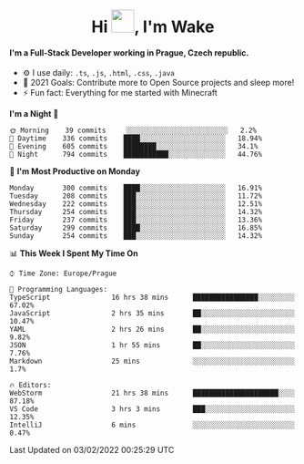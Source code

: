 <h1 align="center">Hi <img src="https://raw.githubusercontent.com/MrWakeCZ/MrWakeCZ/master/Hi.gif" width="40px" />, I'm Wake</h1>

#### I'm a Full-Stack Developer working in Prague, Czech republic.
- ⚙️ I use daily: `.ts`, `.js`, `.html`, `.css`, `.java`
- 🥅 2021 Goals: Contribute more to Open Source projects and sleep more!
- ⚡ Fun fact: Everything for me started with Minecraft

<!--START_SECTION:waka-->
**I'm a Night 🦉** 

```text
🌞 Morning    39 commits     ░░░░░░░░░░░░░░░░░░░░░░░░░   2.2% 
🌆 Daytime    336 commits    ████░░░░░░░░░░░░░░░░░░░░░   18.94% 
🌃 Evening    605 commits    ████████░░░░░░░░░░░░░░░░░   34.1% 
🌙 Night      794 commits    ███████████░░░░░░░░░░░░░░   44.76%

```
📅 **I'm Most Productive on Monday** 

```text
Monday       300 commits    ████░░░░░░░░░░░░░░░░░░░░░   16.91% 
Tuesday      208 commits    ███░░░░░░░░░░░░░░░░░░░░░░   11.72% 
Wednesday    222 commits    ███░░░░░░░░░░░░░░░░░░░░░░   12.51% 
Thursday     254 commits    ███░░░░░░░░░░░░░░░░░░░░░░   14.32% 
Friday       237 commits    ███░░░░░░░░░░░░░░░░░░░░░░   13.36% 
Saturday     299 commits    ████░░░░░░░░░░░░░░░░░░░░░   16.85% 
Sunday       254 commits    ███░░░░░░░░░░░░░░░░░░░░░░   14.32%

```


📊 **This Week I Spent My Time On** 

```text
⌚︎ Time Zone: Europe/Prague

💬 Programming Languages: 
TypeScript               16 hrs 38 mins      ████████████████░░░░░░░░░   67.02% 
JavaScript               2 hrs 35 mins       ██░░░░░░░░░░░░░░░░░░░░░░░   10.47% 
YAML                     2 hrs 26 mins       ██░░░░░░░░░░░░░░░░░░░░░░░   9.82% 
JSON                     1 hr 55 mins        ██░░░░░░░░░░░░░░░░░░░░░░░   7.76% 
Markdown                 25 mins             ░░░░░░░░░░░░░░░░░░░░░░░░░   1.7%

🔥 Editors: 
WebStorm                 21 hrs 38 mins      █████████████████████░░░░   87.18% 
VS Code                  3 hrs 3 mins        ███░░░░░░░░░░░░░░░░░░░░░░   12.35% 
IntelliJ                 6 mins              ░░░░░░░░░░░░░░░░░░░░░░░░░   0.47%

```


 Last Updated on 03/02/2022 00:25:29 UTC
<!--END_SECTION:waka-->
